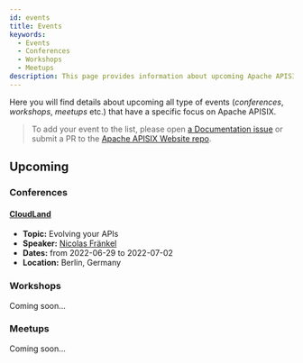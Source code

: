 ```yaml
---
id: events
title: Events
keywords:
  - Events
  - Conferences
  - Workshops
  - Meetups
description: This page provides information about upcoming Apache APISIX's community events where you can track Meetups, Conferences and Workshops.
---
```


Here you will find details about upcoming all type of events (*conferences*, *workshops*, *meetups* etc.)
that have a specific focus on Apache APISIX.

> To add your event to the list, please open [a Documentation issue](https://github.com/apache/apisix-website/issues/new?assignees=&labels=documentation&template=documentation.yaml&title=%5BDocs%5D%3A+) or submit a PR to the [Apache APISIX Website repo](https://github.com/apache/apisix-website).

## Upcoming

### Conferences

#### [CloudLand](https://www.cloudland.org/de/home/)

* **Topic:** Evolving your APIs
* **Speaker:** [Nicolas Fränkel](https://github.com/nfrankel)
* **Dates:** from 2022-06-29 to 2022-07-02
* **Location:** Berlin, Germany

### Workshops

Coming soon...

### Meetups

Coming soon...

